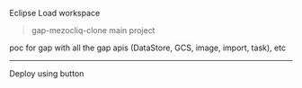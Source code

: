 Eclipse
Load workspace
> gap-mezocliq-clone main project 

poc for gap with all the gap apis (DataStore, GCS, image, import, task), etc 

*** 

Deploy using button

